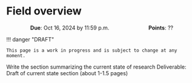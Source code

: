 # Field overview

<p style="text-align: center;">
    <object hspace="50">
        <strong>Due</strong></a>: Oct 16, 2024 by 11:59 p.m.
    </object>
    <object hspace="50">
        <strong>Points</strong></a>: ??
    </object>
</p>

!!! danger "DRAFT"

    This page is a work in progress and is subject to change at any moment.

Write the section summarizing the current state of research
Deliverable: Draft of current state section (about 1-1.5 pages)
